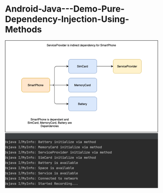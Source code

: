 # Android-Java---Demo-Pure-Dependency-Injection-Using-Methods

![Flow](https://github.com/VaibhavMojidra/Android-Java---Demo-Pure-Dependency-Injection-Using-Methods/blob/master/screenshots/Flow.png)
![Output](https://github.com/VaibhavMojidra/Android-Java---Demo-Pure-Dependency-Injection-Using-Methods/blob/master/screenshots/Output.png)
